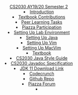 <header>
  <navbar type="dark">
    <a slot="brand" href="{{baseUrl}}/index.html" title="Home" class="navbar-brand">CS2030 AY19/20 Semester 2</a>
    <dropdown text="Peer Learning" class="nav-link">
      <li><a href="{{baseUrl}}/contents/peerlearning/peerlearning.html" class="dropdown-item">Introduction</a></li>
      <li><a href="{{baseUrl}}/contents/peerlearning/textbook.html" class="dropdown-item">Textbook Contributions</a></li>
      <li><a href="{{baseUrl}}/contents/peerlearning/peerlearningtask.html" class="dropdown-item">Peer Learning Tasks</a></li>
      <li><a href="{{baseUrl}}/contents/peerlearning/piazza.html" class="dropdown-item">Piazza Participation</a></li>
    </dropdown>
    <dropdown text="Guides" class="nav-link">
      <li><a href="{{baseUrl}}/contents/guides/settingUpLabEnv.html" class="dropdown-item">Setting Up Lab Environment</a></li>
      <li><a href="{{baseUrl}}/contents/guides/settingUpJava.html" class="dropdown-item">Setting Up Java</a></li>
      <li><a href="{{baseUrl}}/contents/guides/settingUpVim.html" class="dropdown-item">Setting Up Vim</a></li>
      <li><a href="{{baseUrl}}/contents/guides/settingUpMacVim.html" class="dropdown-item">Setting Up MacVim</a></li>
    </dropdown>
    <li><a slot="brand" href="{{baseUrl}}/contents/textbook/textbook.html"class="nav-link">Textbook</a></li>
    <dropdown text="Links" class="nav-link">
        <li><a href="https://www.comp.nus.edu.sg/~cs2030/style/" class="dropdown-item">CS2030 Java Style Guide</a></li>
        <li><a href="https://www.comp.nus.edu.sg/~cs2030/javadoc/" class="dropdown-item">CS2030 Javadoc Specification</a></li>
        <li><a href="https://www.oracle.com/technetwork/java/javase/downloads/jdk11-downloads-5066655.html" class="dropdown-item">JDK 11 Download Link</a></li>
        <li><a href="https://codecrunch.comp.nus.edu.sg/" class="dropdown-item">Codecrunch</a></li>
        <li><a href="https://github.com/nus-cs-2030/ay1920-s2" class="dropdown-item">Github Repo</a></li>
        <li><a href="https://piazza.com/" class="dropdown-item">Piazza Forum</a></li>
    </dropdown>
    <li slot="right">
      <form class="navbar-form">
        <searchbar :data="searchData" placeholder="Search" :on-hit="searchCallback" menu-align-right></searchbar>
      </form>
    </li>
  </navbar>
</header>